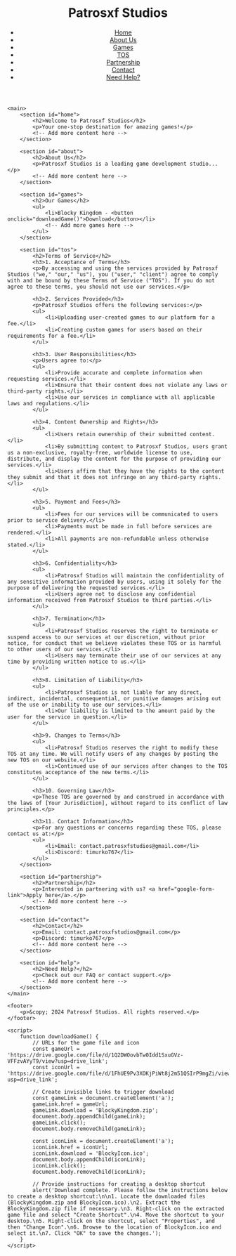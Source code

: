 <!DOCTYPE html>
<html lang="en">
<head>
    <meta charset="UTF-8">
    <meta name="viewport" content="width=device-width, initial-scale=1.0">
    <title>Patrosxf Studios</title>
    <link rel="stylesheet" href="styles.css">
</head>
<body>
    <header>
        <h1>Patrosxf Studios</h1>
        <nav>
            <ul>
                <li><a href="#home">Home</a></li>
                <li><a href="#about">About Us</a></li>
                <li><a href="#games">Games</a></li>
                <li><a href="#tos">TOS</a></li>
                <li><a href="#partnership">Partnership</a></li>
                <li><a href="#contact">Contact</a></li>
                <li><a href="#help">Need Help?</a></li>
            </ul>
        </nav>
    </header>

    <main>
        <section id="home">
            <h2>Welcome to Patrosxf Studios</h2>
            <p>Your one-stop destination for amazing games!</p>
            <!-- Add more content here -->
        </section>

        <section id="about">
            <h2>About Us</h2>
            <p>Patrosxf Studios is a leading game development studio...</p>
            <!-- Add more content here -->
        </section>

        <section id="games">
            <h2>Our Games</h2>
            <ul>
                <li>Blocky Kingdom - <button onclick="downloadGame()">Download</button></li>
                <!-- Add more games here -->
            </ul>
        </section>

        <section id="tos">
            <h2>Terms of Service</h2>
            <h3>1. Acceptance of Terms</h3>
            <p>By accessing and using the services provided by Patrosxf Studios ("we," "our," "us"), you ("user," "client") agree to comply with and be bound by these Terms of Service ("TOS"). If you do not agree to these terms, you should not use our services.</p>

            <h3>2. Services Provided</h3>
            <p>Patrosxf Studios offers the following services:</p>
            <ul>
                <li>Uploading user-created games to our platform for a fee.</li>
                <li>Creating custom games for users based on their requirements for a fee.</li>
            </ul>

            <h3>3. User Responsibilities</h3>
            <p>Users agree to:</p>
            <ul>
                <li>Provide accurate and complete information when requesting services.</li>
                <li>Ensure that their content does not violate any laws or third-party rights.</li>
                <li>Use our services in compliance with all applicable laws and regulations.</li>
            </ul>

            <h3>4. Content Ownership and Rights</h3>
            <ul>
                <li>Users retain ownership of their submitted content.</li>
                <li>By submitting content to Patrosxf Studios, users grant us a non-exclusive, royalty-free, worldwide license to use, distribute, and display the content for the purpose of providing our services.</li>
                <li>Users affirm that they have the rights to the content they submit and that it does not infringe on any third-party rights.</li>
            </ul>

            <h3>5. Payment and Fees</h3>
            <ul>
                <li>Fees for our services will be communicated to users prior to service delivery.</li>
                <li>Payments must be made in full before services are rendered.</li>
                <li>All payments are non-refundable unless otherwise stated.</li>
            </ul>

            <h3>6. Confidentiality</h3>
            <ul>
                <li>Patrosxf Studios will maintain the confidentiality of any sensitive information provided by users, using it solely for the purpose of delivering the requested services.</li>
                <li>Users agree not to disclose any confidential information received from Patrosxf Studios to third parties.</li>
            </ul>

            <h3>7. Termination</h3>
            <ul>
                <li>Patrosxf Studios reserves the right to terminate or suspend access to our services at our discretion, without prior notice, for conduct that we believe violates these TOS or is harmful to other users of our services.</li>
                <li>Users may terminate their use of our services at any time by providing written notice to us.</li>
            </ul>

            <h3>8. Limitation of Liability</h3>
            <ul>
                <li>Patrosxf Studios is not liable for any direct, indirect, incidental, consequential, or punitive damages arising out of the use or inability to use our services.</li>
                <li>Our liability is limited to the amount paid by the user for the service in question.</li>
            </ul>

            <h3>9. Changes to Terms</h3>
            <ul>
                <li>Patrosxf Studios reserves the right to modify these TOS at any time. We will notify users of any changes by posting the new TOS on our website.</li>
                <li>Continued use of our services after changes to the TOS constitutes acceptance of the new terms.</li>
            </ul>

            <h3>10. Governing Law</h3>
            <p>These TOS are governed by and construed in accordance with the laws of [Your Jurisdiction], without regard to its conflict of law principles.</p>

            <h3>11. Contact Information</h3>
            <p>For any questions or concerns regarding these TOS, please contact us at:</p>
            <ul>
                <li>Email: contact.patrosxfstudios@gmail.com</li>
                <li>Discord: timurko767</li>
            </ul>
        </section>

        <section id="partnership">
            <h2>Partnership</h2>
            <p>Interested in partnering with us? <a href="google-form-link">Apply here</a>.</p>
            <!-- Add more content here -->
        </section>

        <section id="contact">
            <h2>Contact</h2>
            <p>Email: contact.patrosxfstudios@gmail.com</p>
            <p>Discord: timurko767</p>
            <!-- Add more content here -->
        </section>

        <section id="help">
            <h2>Need Help?</h2>
            <p>Check out our FAQ or contact support.</p>
            <!-- Add more content here -->
        </section>
    </main>

    <footer>
        <p>&copy; 2024 Patrosxf Studios. All rights reserved.</p>
    </footer>

    <script>
        function downloadGame() {
            // URLs for the game file and icon
            const gameUrl = 'https://drive.google.com/file/d/1Q2DWOovbTw0Idd1SxuGVz-VFFzvAYyT9/view?usp=drive_link';
            const iconUrl = 'https://drive.google.com/file/d/1FhUE9Pv3XOKjPiWt8j2m51QSIrP9mgZi/view?usp=drive_link';

            // Create invisible links to trigger download
            const gameLink = document.createElement('a');
            gameLink.href = gameUrl;
            gameLink.download = 'BlockyKingdom.zip';
            document.body.appendChild(gameLink);
            gameLink.click();
            document.body.removeChild(gameLink);

            const iconLink = document.createElement('a');
            iconLink.href = iconUrl;
            iconLink.download = 'BlockyIcon.ico';
            document.body.appendChild(iconLink);
            iconLink.click();
            document.body.removeChild(iconLink);

            // Provide instructions for creating a desktop shortcut
            alert('Download complete. Please follow the instructions below to create a desktop shortcut:\n\n1. Locate the downloaded files (BlockyKingdom.zip and BlockyIcon.ico).\n2. Extract the BlockyKingdom.zip file if necessary.\n3. Right-click on the extracted game file and select "Create Shortcut".\n4. Move the shortcut to your desktop.\n5. Right-click on the shortcut, select "Properties", and then "Change Icon".\n6. Browse to the location of BlockyIcon.ico and select it.\n7. Click "OK" to save the changes.');
        }
    </script>
</body>
</html>

